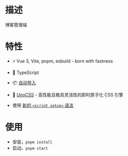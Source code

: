 # 描述
博客管理端

# 特性

-   ⚡️ Vue 3, Vite, pnpm, esbuild - born with fastness

-   🦾 TypeScript

-   📦 [自动导入](https://www.npmjs.com/package/unplugin-auto-import/v/0.17.1)

-   🎨 [UnoCSS](https://github.com/unocss/unocss) - 高性能且极具灵活性的即时原子化 CSS 引擎

-   使用 [新的 `<script setup>` 语法](https://github.com/vuejs/rfcs/pull/227)

# 使用
* 安装，`pnpm install`
* 启动，`pnpm start`
